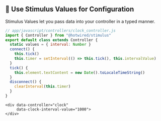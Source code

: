 ## 🧮 Use Stimulus Values for Configuration

Stimulus Values let you pass data into your controller in a typed manner.

```javascript
// app/javascript/controllers/clock_controller.js
import { Controller } from "@hotwired/stimulus"
export default class extends Controller {
  static values = { interval: Number }
  connect() {
    this.tick()
    this.timer = setInterval(() => this.tick(), this.intervalValue)
  }
  tick() {
    this.element.textContent = new Date().toLocaleTimeString()
  }
  disconnect() {
    clearInterval(this.timer)
  }
}
```  
```erb
<div data-controller="clock"
     data-clock-interval-value="1000">
</div>
```